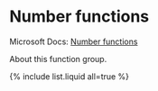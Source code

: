 ---
---

# Number functions

Microsoft Docs: [Number functions](https://docs.microsoft.com/en-us/powerquery-m/number-functions)

About this function group.

{% include list.liquid all=true %}